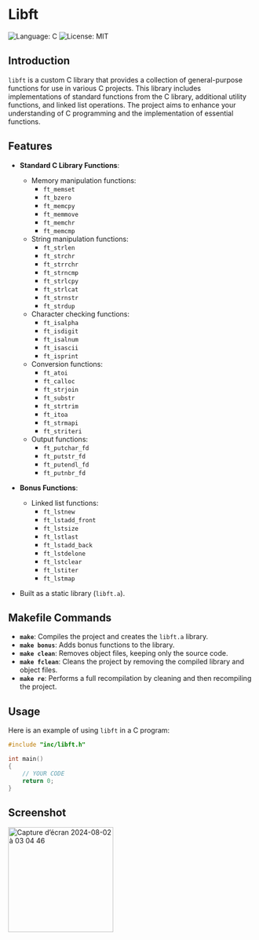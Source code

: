 # Libft

![Language: C](https://img.shields.io/badge/Language-C-blue.svg)
![License: MIT](https://img.shields.io/badge/License-MIT-blue.svg)

## Introduction

`libft` is a custom C library that provides a collection of general-purpose functions for use in various C projects. This library includes implementations of standard functions from the C library, additional utility functions, and linked list operations. The project aims to enhance your understanding of C programming and the implementation of essential functions.

## Features

- **Standard C Library Functions**:
  - Memory manipulation functions:
    - `ft_memset`
    - `ft_bzero`
    - `ft_memcpy`
    - `ft_memmove`
    - `ft_memchr`
    - `ft_memcmp`
  - String manipulation functions:
    - `ft_strlen`
    - `ft_strchr`
    - `ft_strrchr`
    - `ft_strncmp`
    - `ft_strlcpy`
    - `ft_strlcat`
    - `ft_strnstr`
    - `ft_strdup`
  - Character checking functions:
    - `ft_isalpha`
    - `ft_isdigit`
    - `ft_isalnum`
    - `ft_isascii`
    - `ft_isprint`
  - Conversion functions:
    - `ft_atoi`
    - `ft_calloc`
    - `ft_strjoin`
    - `ft_substr`
    - `ft_strtrim`
    - `ft_itoa`
    - `ft_strmapi`
    - `ft_striteri`
  - Output functions:
    - `ft_putchar_fd`
    - `ft_putstr_fd`
    - `ft_putendl_fd`
    - `ft_putnbr_fd`

- **Bonus Functions**:
  - Linked list functions:
    - `ft_lstnew`
    - `ft_lstadd_front`
    - `ft_lstsize`
    - `ft_lstlast`
    - `ft_lstadd_back`
    - `ft_lstdelone`
    - `ft_lstclear`
    - `ft_lstiter`
    - `ft_lstmap`

- Built as a static library (`libft.a`).

## Makefile Commands

- **`make`**: Compiles the project and creates the `libft.a` library.
- **`make bonus`**: Adds bonus functions to the library.
- **`make clean`**: Removes object files, keeping only the source code.
- **`make fclean`**: Cleans the project by removing the compiled library and object files.
- **`make re`**: Performs a full recompilation by cleaning and then recompiling the project.

## Usage

Here is an example of using `libft` in a C program:

```c
#include "inc/libft.h"

int main()
{
    // YOUR CODE
    return 0;
}
```

## Screenshot

<img width="214" alt="Capture d’écran 2024-08-02 à 03 04 46" src="https://github.com/user-attachments/assets/b0674551-825d-487c-b38c-0679b810518a">
